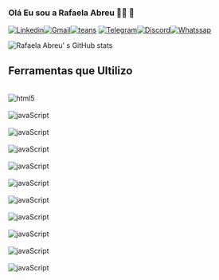 ### Olá Eu sou a Rafaela Abreu  👩‍💻 👋

 [![Linkedin](https://img.shields.io/badge/LinkedIn-0077B5?style=for-the-badge&logo=linkedin&logoColor=white)](https://www.linkedin.com/feed/)[![Gmail](https://img.shields.io/badge/Gmail-D14836?style=for-the-badge&logo=gmail&logoColor=white)](https://mail.google.com/mail/u/1/#inbox)[![teans](https://img.shields.io/badge/Microsoft_Teams-6264A7?style=for-the-badge&logo=microsoft-teams&logoColor=white)](https://teams.live.com/_#/conversations/?ctx=chat)
[![Telegram](https://img.shields.io/badge/Telegram-2CA5E0?style=for-the-badge&logo=telegram&logoColor=white)](https://web.telegram.org/k/)[![Discord](https://img.shields.io/badge/Discord-7289DA?style=for-the-badge&logo=discord&logoColor=white)](https://discord.com/channels/@me)[![Whatssap](https://img.shields.io/badge/WhatsApp-25D366?style=for-the-badge&logo=whatsapp&logoColor=white)](https://wa.me/qr/6AITP2GYXKMMA1)


 ![Rafaela Abreu' s GitHub stats](https://github-readme-stats.vercel.app/api?username=Rafaela-CODER&show_icons=true&theme=tokyonight)

## Ferramentas que Ultilizo 


<div style="display: inline_block"><br/>
<img align="center" alt="html5" src="https://img.shields.io/badge/HTML5-E34F26?style=for-the-badge&logo=html5 lcogoColor=white"  /> 
</div><div style="display: inline_block"><br/> <img align="center" alt="javaScript" src="https://img.shields.io/badge/Angular-DD0031?style=for-the-badge&logo=angular&logoColor=white"  /> 
</div><div style="display: inline_block"><br/> <img align="center" alt="javaScript" src="https://img.shields.io/badge/JavaScript-323330?style=for-the-badge&logo=javascript&logoColor=F7DF1E"  />
</div><div style="display: inline_block"><br/> <img align="center" alt="javaScript" src="https://img.shields.io/badge/Python-14354C?style=for-the-badge&logo=python&logoColor=white"  /> 
</div><div style="display: inline_block"><br/>
<img align="center" alt="javaScript" src="https://img.shields.io/badge/Figma-F24E1E?style=for-the-badge&logo=figma&logoColor=white"  />
</div><div style="display: inline_block"><br/>
<img align="center" alt="javaScript" src="https://img.shields.io/badge/Adobe%20XD-470137?style=for-the-badge&logo=Adobe%20XD&logoColor=#FF61F6"  />
</div><div style="display: inline_block"><br/>
<img align="center" alt="javaScript" src="https://img.shields.io/badge/Adobe%20Illustrator-FF9A00?style=for-the-badge&logo=adobe%20illustrator&logoColor=white"  />
</div><div style="display: inline_block"><br/>
<img align="center" alt="javaScript" src="https://img.shields.io/badge/Sketch-FFB387?style=for-the-badge&logo=sketch&logoColor=black"  />
</div><div style="display: inline_block"><br/>
<img align="center" alt="javaScript" src="https://img.shields.io/badge/Vue.js-35495E?style=for-the-badge&logo=vue.js&logoColor=4FC08D"  />
</div><div style="display: inline_block"><br/>
<img align="center" alt="javaScript" src="https://img.shields.io/badge/Ruby_on_Rails-CC0000?style=for-the-badge&logo=ruby-on-rails&logoColor=white"  />  
</div><div style="display: inline_block"><br/>
<img align="center" alt="javaScript" src="https://img.shields.io/badge/InVision-FF3366?style=for-the-badge&logo=InVision&logoColor=white"  />
</div>





